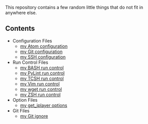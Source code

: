 This repository contains a few random little things that do not fit in anywhere else.

## Contents

* Configuration Files
    * [my Atom configuration](config.cson)
    * [my Git configuration](.gitconfig)
    * [my SSH configuration](config)
* Run Control Files
    * [my BASH run control](.bashrc)
    * [my PyLint run control](.pylintrc)
    * [my TCSH run control](.tcshrc)
    * [my Vim run control](.vimrc)
    * [my wget run control](.wgetrc)
    * [my ZSH run control](.zshrc)
* Option Files
    * [my get_iplayer options](options)
* Git Files
    * [my Git ignore](.gitignore)
